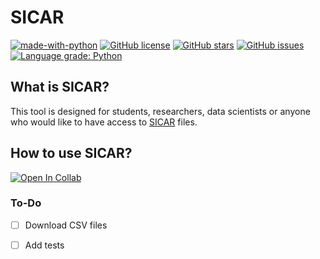 # SICAR

[![made-with-python](https://img.shields.io/badge/Made%20with-Python-1f425f.svg)](https://www.python.org/)
[![GitHub license](https://img.shields.io/github/license/urbanogilson/SICAR)](https://github.com/urbanogilson/SICAR/blob/main/LICENSE)
[![GitHub stars](https://img.shields.io/github/stars/urbanogilson/SICAR?style=social)](https://github.com/urbanogilson/SICAR/stargazers/)
[![GitHub issues](https://img.shields.io/github/issues/urbanogilson/SICAR)](https://github.com/urbanogilson/SICAR/issues/)
[![Language grade: Python](https://img.shields.io/lgtm/grade/python/g/urbanogilson/SICAR.svg?logo=lgtm&logoWidth=18)](https://lgtm.com/projects/g/urbanogilson/SICAR/context:python)

## What is SICAR?

This tool is designed for students, researchers, data scientists or anyone who would like to have access to [SICAR](https://car.gov.br/publico/imoveis/index) files.

## How to use SICAR?

[![Open In Collab](https://colab.research.google.com/assets/colab-badge.svg)](https://colab.research.google.com/github/urbanogilson/SICAR/blob/main/src/example.ipynb)

### To-Do

- [ ] Download CSV files
- [ ] Add tests
  
